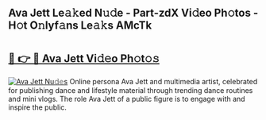 ## Ava Jett Le𝚊𝚔ed N𝚞𝚍e - Part-zdX Vi𝚍eo Ph𝚘tos - H𝚘t O𝚗lyf𝚊ns Le𝚊𝚔s AMcTk

# <h2><a href="http://hffbv5.feru.top/?c=Ava+Jett">🔗 👉 🔴 Ava Jett Vi𝚍𝚎o Ph𝚘t𝚘𝚜</a></h2>

[![Ava Jett Nu𝚍𝚎s](https://i.imgur.com/0TWrTi3.gif)](http://hffbv5.feru.top/?c=Ava+Jett)
Online persona Ava Jett and multimedia artist, celebrated for publishing dance and lifestyle material through trending dance routines and mini vlogs. The role Ava Jett of a public figure is to engage with and inspire the public. 
